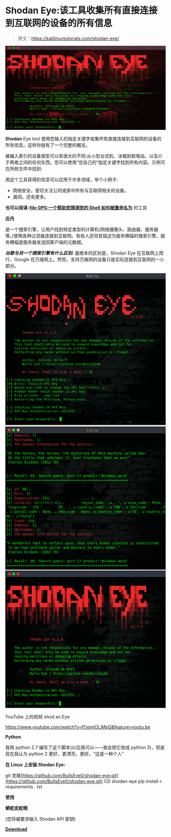 # Shodan Eye:该工具收集所有直接连接到互联网的设备的所有信息

> 原文：<https://kalilinuxtutorials.com/shodan-eye/>

[![Shodan Eye : Tool Collects All The Information About All Devices Directly Connected To The Internet](img//7e57b4ce7bd4281950a2e406e86c67ae.png "Shodan Eye : Tool Collects All The Information About All Devices Directly Connected To The Internet")](https://1.bp.blogspot.com/-TiAeljUAqRw/XYGzhT15nlI/AAAAAAAACgk/r-_WwZ3FIqo9G4QIvEJWBodStHYBn3F6gCLcBGAsYHQ/s1600/Shodan%2B%25281%2529.png)

**Shodan** Eye tool 使用您输入的指定关键字收集所有直接连接到互联网的设备的所有信息。这样你就有了一个完整的概览。

被编入索引的设备类型可以有很大的不同:从小型台式机、冰箱到核电站，以及介于两者之间的任何东西。您可以使用“您自己的”指定关键字找到所有内容。示例可在所附文件中找到:

用这个工具获得的信息可以应用于许多领域，举个小例子:

*   网络安全，密切关注公司或家中所有与互联网相关的设备。
*   漏洞。还有更多。

**也可以阅读-[file GPS:一个帮助您猜测您的 Shell 如何被重命名为](https://kalilinuxtutorials.com/filegps/)** 的工具

**庄丹**

是一个搜索引擎，让用户找到特定类型的计算机(网络摄像头、路由器、服务器等。)使用各种过滤器连接到互联网。有些人还将其描述为服务横幅的搜索引擎，服务横幅是服务器发送回客户端的元数据。

***谷歌与另一个搜索引擎有什么区别:*** 最根本的区别是，Shodan Eye 在互联网上爬行，Google 在万维网上。然而，支持万维网的设备只是实际连接到互联网的一小部分。

![](img//258ec45b293854e666394fcf004a1fc4.png)![](img//dea0970e60e56bd0fd92e3f20cf36ac3.png)![](img//ab30968f5651350de804671bf102b657.png)

YouTube 上的视频 shod an Eye

https://www.youtube.com/watch?v=fOqmlOLiMsQ&feature=youtu.be

**Python**

我用 python 2.7 编写了这个脚本(以后我可以——我会把它改成 python 3)，但是现在我认为 python 2 更好，更漂亮，更好。“这是一种个人”

**在 Linux 上安装 Shodan Eye:**

git 克隆[https://github.com/BullsEye0/shodan-eye.git](https://github.com/BullsEye0/shodan-eye.git)
CD shodan-eye
pip install-r requirements . txt

**使用**

**蟒蛇皮蛇眼**

(您将被要求输入 Shodan API 密钥)

[**Download**](https://github.com/BullsEye0/shodan-eye)